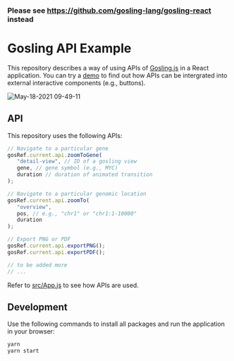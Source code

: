 ### Please see https://github.com/gosling-lang/gosling-react instead

# Gosling API Example

This repository describes a way of using APIs of [Gosling.js](https://gosling.js.org) in a React application. You can try a [demo](https://gosling-lang.github.io/gosling-api-example/) to find out how APIs can be intergrated into external interactive components (e.g., buttons).

![May-18-2021 09-49-11](https://user-images.githubusercontent.com/9922882/118662979-6caedb00-b7be-11eb-8c8f-15e01ad4a9dc.gif)

## API

This repository uses the following APIs:

```js
// Navigate to a particular gene
gosRef.current.api.zoomToGene(
   "detail-view", // ID of a gosling view
   gene, // gene symbol (e.g., MYC)
   duration // duration of animated transition
);

// Navigate to a particular genomic location
gosRef.current.api.zoomTo(
   "overview", 
   pos, // e.g., "chr1" or "chr1:1-10000"
   duration
);

// Export PNG or PDF
gosRef.current.api.exportPNG();
gosRef.current.api.exportPDF();

// to be added more
// ...
```

Refer to [src/App.js](src/App.js) to see how APIs are used.

## Development

Use the following commands to install all packages and run the application in your browser:

```sh
yarn
yarn start
```
